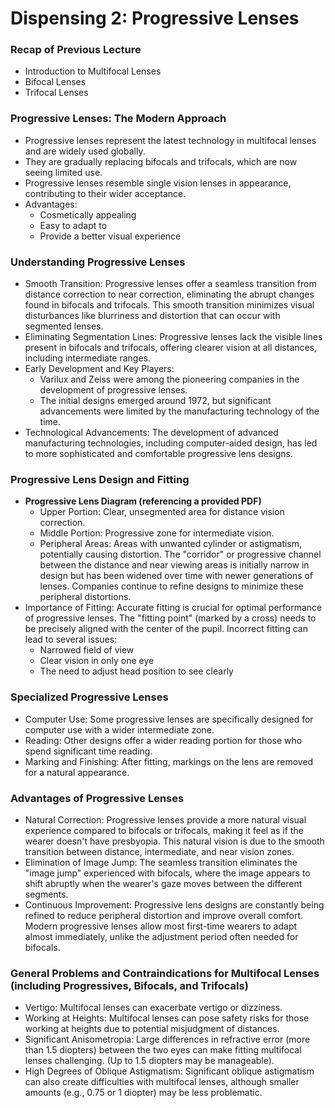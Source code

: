# Dispensing 2: Progressive Lenses

### Recap of Previous Lecture

- Introduction to Multifocal Lenses
- Bifocal Lenses
- Trifocal Lenses

### Progressive Lenses: The Modern Approach

- Progressive lenses represent the latest technology in multifocal lenses and are widely used globally.
- They are gradually replacing bifocals and trifocals, which are now seeing limited use.
- Progressive lenses resemble single vision lenses in appearance, contributing to their wider acceptance.
- Advantages:
    - Cosmetically appealing
    - Easy to adapt to
    - Provide a better visual experience

### Understanding Progressive Lenses

- Smooth Transition:  Progressive lenses offer a seamless transition from distance correction to near correction, eliminating the abrupt changes found in bifocals and trifocals.  This smooth transition minimizes visual disturbances like blurriness and distortion that can occur with segmented lenses.
- Eliminating Segmentation Lines:  Progressive lenses lack the visible lines present in bifocals and trifocals, offering clearer vision at all distances, including intermediate ranges.
- Early Development and Key Players:
    - Varilux and Zeiss were among the pioneering companies in the development of progressive lenses.
    - The initial designs emerged around 1972, but significant advancements were limited by the manufacturing technology of the time.
- Technological Advancements:  The development of advanced manufacturing technologies, including computer-aided design, has led to more sophisticated and comfortable progressive lens designs.

### Progressive Lens Design and Fitting

- **Progressive Lens Diagram (referencing a provided PDF)**
    - Upper Portion: Clear, unsegmented area for distance vision correction.
    - Middle Portion: Progressive zone for intermediate vision.
    - Peripheral Areas:  Areas with unwanted cylinder or astigmatism, potentially causing distortion. The "corridor" or progressive channel between the distance and near viewing areas is initially narrow in design but has been widened over time with newer generations of lenses. Companies continue to refine designs to minimize these peripheral distortions.
- Importance of Fitting: Accurate fitting is crucial for optimal performance of progressive lenses. The "fitting point" (marked by a cross) needs to be precisely aligned with the center of the pupil.  Incorrect fitting can lead to several issues:
    - Narrowed field of view
    - Clear vision in only one eye
    - The need to adjust head position to see clearly

### Specialized Progressive Lenses

- Computer Use: Some progressive lenses are specifically designed for computer use with a wider intermediate zone.
- Reading: Other designs offer a wider reading portion for those who spend significant time reading.
- Marking and Finishing: After fitting, markings on the lens are removed for a natural appearance.

### Advantages of Progressive Lenses

- Natural Correction: Progressive lenses provide a more natural visual experience compared to bifocals or trifocals, making it feel as if the wearer doesn't have presbyopia.  This natural vision is due to the smooth transition between distance, intermediate, and near vision zones.
- Elimination of Image Jump: The seamless transition eliminates the "image jump" experienced with bifocals, where the image appears to shift abruptly when the wearer's gaze moves between the different segments.
- Continuous Improvement: Progressive lens designs are constantly being refined to reduce peripheral distortion and improve overall comfort. Modern progressive lenses allow most first-time wearers to adapt almost immediately, unlike the adjustment period often needed for bifocals.

### General Problems and Contraindications for Multifocal Lenses (including Progressives, Bifocals, and Trifocals)

- Vertigo: Multifocal lenses can exacerbate vertigo or dizziness.
- Working at Heights:  Multifocal lenses can pose safety risks for those working at heights due to potential misjudgment of distances.
- Significant Anisometropia:  Large differences in refractive error (more than 1.5 diopters) between the two eyes can make fitting multifocal lenses challenging.  (Up to 1.5 diopters may be manageable).
- High Degrees of Oblique Astigmatism:  Significant oblique astigmatism can also create difficulties with multifocal lenses, although smaller amounts (e.g., 0.75 or 1 diopter) may be less problematic. 
